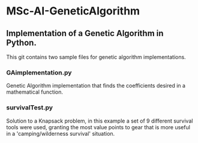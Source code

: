 # MSc-AI-GeneticAlgorithm

## Implementation of a Genetic Algorithm in Python.

This git contains two sample files for genetic algorithm implementations.

### GAimplementation.py

Genetic Algorithm implementation that finds the coefficients desired in a mathematical function.

### survivalTest.py

Solution to a Knapsack problem, in this example a set of 9 different survival tools were used, granting the most value points to gear that is more useful in a 'camping/wilderness survival' situation.
